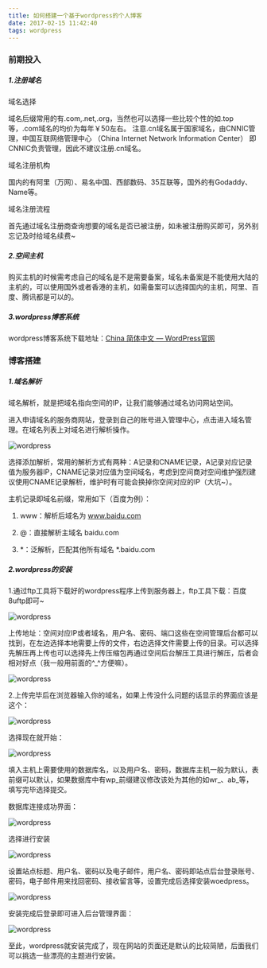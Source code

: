 ```yaml
---
title: 如何搭建一个基于wordpress的个人博客
date: 2017-02-15 11:42:40
tags: wordpress
---
```


### 前期投入

##### 1.注册域名
域名选择

域名后缀常用的有.com,.net,.org，当然也可以选择一些比较个性的如.top等，.com域名的均价为每年￥50左右。
注意.cn域名属于国家域名，由CNNIC管理，中国互联网络管理中心 （China Internet Network Information Center） 即CNNIC负责管理，因此不建议注册.cn域名。<!--more-->

域名注册机构

国内的有阿里（万网）、易名中国、西部数码、35互联等，国外的有Godaddy、Name等。

域名注册流程

首先通过域名注册商查询想要的域名是否已被注册，如未被注册购买即可，另外别忘记及时给域名续费~

##### 2.空间主机
购买主机的时候需考虑自己的域名是不是需要备案，域名未备案是不能使用大陆的主机的，可以使用国外或者香港的主机，如需备案可以选择国内的主机，阿里、百度、腾讯都是可以的。

##### 3.wordpress博客系统

wordpress博客系统下载地址：[China 简体中文 — WordPress官网](https://cn.wordpress.org/)

### 博客搭建

##### 1.域名解析
域名解析，就是把域名指向空间的IP，让我们能够通过域名访问网站空间。

进入申请域名的服务商网站，登录到自己的账号进入管理中心，点击进入域名管理。在域名列表上对域名进行解析操作。

![wordpress](wordpress/1.jpg)

选择添加解析，常用的解析方式有两种：A记录和CNAME记录，A记录对应记录值为服务器IP，CNAME记录对应值为空间域名，考虑到空间商对空间维护强烈建议使用CNAME记录解析，维护时有可能会换掉你空间对应的IP（大坑~）。

主机记录即域名前缀，常用如下（百度为例）：

1. www：解析后域名为 www.baidu.com

2. @：直接解析主域名 baidu.com

3. *：泛解析，匹配其他所有域名 *.baidu.com

##### 2.wordpress的安装
1.通过ftp工具将下载好的wordpress程序上传到服务器上，ftp工具下载：百度8uftp即可~

![wordpress](wordpress/2.jpg)

上传地址：空间对应IP或者域名，用户名、密码、端口这些在空间管理后台都可以找到，在左边选择本地需要上传的文件，右边选择文件需要上传的目录。可以选择先解压再上传也可以选择先上传压缩包再通过空间后台解压工具进行解压，后者会相对好点（我一般用前面的^_^方便嘛）。

![wordpress](wordpress/3.png)

2.上传完毕后在浏览器输入你的域名，如果上传没什么问题的话显示的界面应该是这个：

![wordpress](wordpress/4.png)

选择现在就开始：

![wordpress](wordpress/5.png)

填入主机上需要使用的数据库名，以及用户名、密码，数据库主机一般为默认，表前缀可以默认，如果数据库中有wp_前缀建议修改该处为其他的如wr_、ab_等，填写完毕选择提交。

数据库连接成功界面：

![wordpress](wordpress/6.png)

选择进行安装

![wordpress](wordpress/7.png)

设置站点标题、用户名、密码以及电子邮件，用户名、密码即站点后台登录账号、密码，电子邮件用来找回密码、接收留言等，设置完成后选择安装woedpress。

![wordpress](wordpress/8.png)

安装完成后登录即可进入后台管理界面：

![wordpress](wordpress/9.png)

至此，wordpress就安装完成了，现在网站的页面还是默认的比较简陋，后面我们可以挑选一些漂亮的主题进行安装。